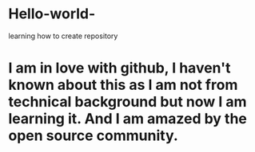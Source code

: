 # Hello-world-
learning how to create repository 
# I am in love with github, I haven't known about this as I am not from technical background but now I am learning it. And I am amazed by the open source community. 
